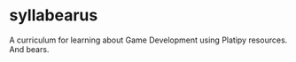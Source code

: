 syllabearus
===========

A curriculum for learning about Game Development using Platipy resources. And bears.